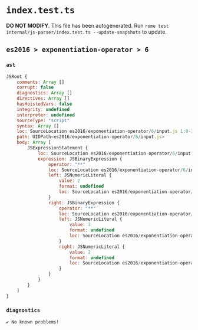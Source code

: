 # `index.test.ts`

**DO NOT MODIFY**. This file has been autogenerated. Run `rome test internal/js-parser/index.test.ts --update-snapshots` to update.

## `es2016 > exponentiation-operator > 6`

### `ast`

```javascript
JSRoot {
	comments: Array []
	corrupt: false
	diagnostics: Array []
	directives: Array []
	hasHoistedVars: false
	integrity: undefined
	interpreter: undefined
	sourceType: "script"
	syntax: Array []
	loc: SourceLocation es2016/exponentiation-operator/6/input.js 1:0-1:11
	path: UIDPath<es2016/exponentiation-operator/6/input.js>
	body: Array [
		JSExpressionStatement {
			loc: SourceLocation es2016/exponentiation-operator/6/input.js 1:0-1:11
			expression: JSBinaryExpression {
				operator: "**"
				loc: SourceLocation es2016/exponentiation-operator/6/input.js 1:0-1:11
				left: JSNumericLiteral {
					value: 2
					format: undefined
					loc: SourceLocation es2016/exponentiation-operator/6/input.js 1:0-1:1
				}
				right: JSBinaryExpression {
					operator: "**"
					loc: SourceLocation es2016/exponentiation-operator/6/input.js 1:5-1:11
					left: JSNumericLiteral {
						value: 3
						format: undefined
						loc: SourceLocation es2016/exponentiation-operator/6/input.js 1:5-1:6
					}
					right: JSNumericLiteral {
						value: 2
						format: undefined
						loc: SourceLocation es2016/exponentiation-operator/6/input.js 1:10-1:11
					}
				}
			}
		}
	]
}
```

### `diagnostics`

```
✔ No known problems!

```
